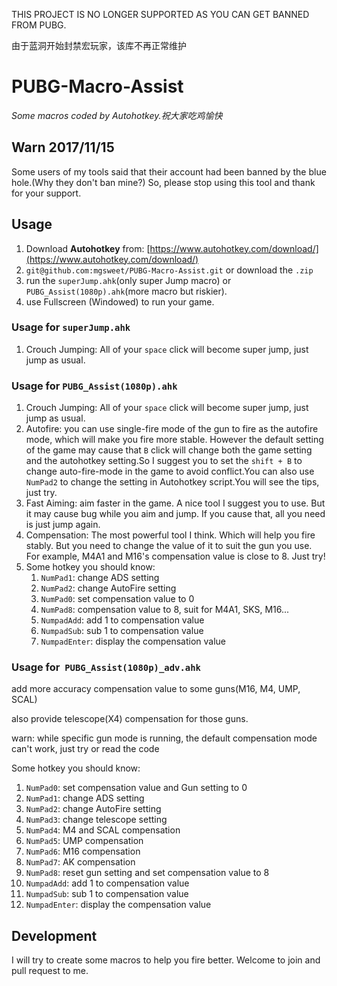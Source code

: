 THIS PROJECT IS NO LONGER SUPPORTED AS YOU CAN GET BANNED FROM PUBG.

由于蓝洞开始封禁宏玩家，该库不再正常维护
# PUBG-Macro-Assist
*Some macros coded by Autohotkey.祝大家吃鸡愉快*

## Warn 2017/11/15
Some users of my tools said that their account had been banned by the blue hole.(Why they don't ban mine?) 
So, please stop using this tool and thank for your support.

## Usage
1. Download **Autohotkey** from: [https://www.autohotkey.com/download/](https://www.autohotkey.com/download/)
2. `git@github.com:mgsweet/PUBG-Macro-Assist.git` or download the `.zip`
3. run the `superJump.ahk`(only super Jump macro) or `PUBG_Assist(1080p).ahk`(more macro but  riskier).
4. use Fullscreen (Windowed) to run your game.

### Usage for  `superJump.ahk`
1. Crouch Jumping: All of your `space` click will become super jump, just jump as usual.

### Usage for  `PUBG_Assist(1080p).ahk`
1. Crouch Jumping: All of your `space` click will become super jump, just jump as usual.
2. Autofire: you can use single-fire mode of the gun to fire as the autofire mode, which will make you fire more stable. However the default setting of the game may cause that `B` click will change both the game setting and the autohotkey setting.So I suggest you to set the `shift + B` to change auto-fire-mode in the game to avoid conflict.You can also use `NumPad2` to change the setting in Autohotkey script.You will see the tips, just try.
3. Fast Aiming: aim faster in the game. A nice tool I suggest you to use. But it may cause bug while you aim and jump. If you cause that, all you need is just jump again.
4. Compensation: The most powerful tool I think. Which will help you fire stably. But you need to change the value of it to suit the gun you use. For example, M4A1 and M16's  compensation value is close to 8. Just try!
5. Some hotkey you should know:
	1. `NumPad1`: change ADS setting
	2. `NumPad2`: change AutoFire setting
	3. `NumPad0`: set compensation value to 0
	4. `NumPad8`: compensation value to 8, suit for M4A1, SKS, M16...
	5. `NumpadAdd`: add 1 to  compensation value
	6. `NumpadSub`: sub 1 to  compensation value
	7. `NumpadEnter`: display the compensation value
	
### Usage for  `PUBG_Assist(1080p)_adv.ahk`
add more accuracy compensation value to some guns(M16, M4, UMP, SCAL)

also provide telescope(X4) compensation for those guns.

warn: while specific gun mode is running, the default compensation mode can't work, just try or read the code

Some hotkey you should know:
1. `NumPad0`: set compensation value and Gun setting to 0
2. `NumPad1`: change ADS setting
3. `NumPad2`: change AutoFire setting
4. `NumPad3`: change telescope setting
5. `NumPad4`: M4 and SCAL compensation
6. `NumPad5`: UMP compensation
7. `NumPad6`: M16 compensation
8. `NumPad7`: AK compensation
4. `NumPad8`: reset gun setting and set compensation value to 8
5. `NumpadAdd`: add 1 to  compensation value
6. `NumpadSub`: sub 1 to  compensation value
7. `NumpadEnter`: display the compensation value

## Development
I will try to create some macros to help you fire better.
Welcome to join and pull request to me.
